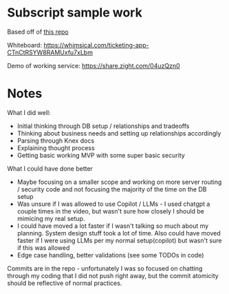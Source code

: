 # Subscript sample work

Based off of [this repo](https://github.com/tonycheang/todo-backend-express-knex)

Whiteboard: https://whimsical.com/ticketing-app-CTnCtRSYW8RAMUxfu7xLbm

Demo of working service: https://share.zight.com/04uzQzn0

# Notes


What I did well:

* Initial thinking through DB setup / relationships and tradeoffs
* Thinking about business needs and setting up relationships accordingly
* Parsing through Knex docs
* Explaining thought process
* Getting basic working MVP with some super basic security

What I could have done better
* Maybe focusing on a smaller scope and working on more server routing / security code and not focusing the majority of the time on the DB setup
* Was unsure if I was allowed to use Copilot / LLMs - I used chatgpt a couple times in the video, but wasn't sure how closely I should be mimicing my real setup. 
* I could have moved a lot faster if I wasn't talking so much about my planning. System design stuff took a lot of time. Also could have moved faster if I were using LLMs per my normal setup(copilot) but wasn't sure if this was allowed
* Edge case handling, better validations (see some TODOs in code)

Commits are in the repo - unfortunately I was so focused on chatting through my coding that I did not push right away, but the commit atomicity should be reflective of normal practices. 

